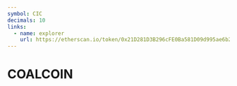 ```yaml
---
symbol: CIC
decimals: 10
links:
  - name: explorer
    url: https://etherscan.io/token/0x21D281D3B296cFE0Ba581D09d995ae6b23B0CAFb
---
```


# COALCOIN
